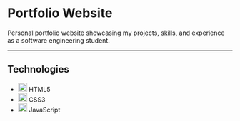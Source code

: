 # Portfolio Website

Personal portfolio website showcasing my projects, skills, and experience as a software engineering student.

---

## Technologies

- <img src="https://img.shields.io/badge/HTML5-E34F26?logo=html5&logoColor=white" alt="HTML5" height="20"/> HTML5  
- <img src="https://img.shields.io/badge/CSS3-1572B6?logo=css3&logoColor=white" alt="CSS3" height="20"/> CSS3  
- <img src="https://img.shields.io/badge/JavaScript-F7DF1E?logo=javascript&logoColor=black" alt="JavaScript" height="20"/> JavaScript
